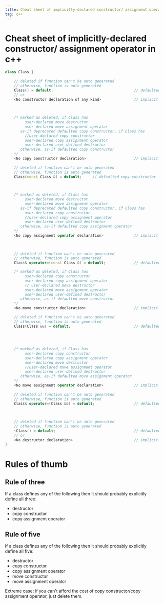 ```yaml
---
title: Cheat sheet of implicitly-declared constructor/ assignment operator in c++
tag: c++
---
```

# Cheat sheet of implicitly-declared constructor/ assignment operator in c++



```c++
class Class {
    
    // deleted if function can't be auto generated
    // otherwise, function is auto generated
    Class() = default;                                     // defaulted default constructor
    // or
    <No constructor declaration of any kind>               // implicitly-declared default constructor
    
    
        
    /* marked as deleted, if Class has
         user-declared move destructor
         user-declared move assignment operator
       as-if deprecated defaulted copy constructor, if Class has
         //user-declared copy constructor
         user-declared copy assignment operator
         user-declared user-defined destructor
       otherwise, as-if defaulted copy constructor
    */
    <No copy constructor declaration>                      // implicitly-declared copy constructor
    
    // deleted if function can't be auto generated
    // otherwise, function is auto generated
    Class(const Class &) = default;     // defaulted copy constructor

    
    
    /* marked as deleted, if Class has
         user-declared move destructor
         user-declared move assignment operator
       as-if deprecated defaulted copy constructor, if Class has
         user-declared copy constructor
         //user-declared copy assignment operator
         user-declared user-defined destructor
       otherwise, as-if defaulted copy assignment operator
    */
    <No copy assignment operator declaration>              // implicitly-declared copy assignment operator
        
        
        
    // deleted if function can't be auto generated
    // otherwise, function is auto generated
    Class& operator=(const Class &) = default;             // defaulted copy assignment operator

    /* marked as deleted, if Class has
         user-declared copy constructor
         user-declared copy assignment operator
         // user-declared move destructor
         user-declared move assignment operator
         user-declared user-defined destructor
       otherwise, as-if defaulted move constructor
    */
    <No move constructor declaration>                      // implicitly-declared move constructor
    
    // deleted if function can't be auto generated
    // otherwise, function is auto generated
    Class(Class &&) = default;                             // defaulted move constructor
    
    
    
    
    /* marked as deleted, if Class has
         user-declared copy constructor
         user-declared copy assignment operator
         user-declared move destructor
         //user-declared move assignment operator
         user-declared user-defined destructor
       otherwise, as-if defaulted move assignment operator
    */
    <No move assignment operator declaration>              // implicitly-declared move constructor
        
    // deleted if function can't be auto generated
    // otherwise, function is auto generated
    Class& operator=(Class &&) = default;                  // defaulted copy assignment operator
    
    
    
    // deleted if function can't be auto generated
    // otherwise, function is auto generated
    ~Class() = default;                                    // defaulted default constructor
    // or
    <No destructor declaration>                            // implicitly-declared default constructor
}
```



# Rules of thumb

## Rule of three

If a  class defines any of the following then it should probably explicitly define all three:

* destructor
* copy constructor
* copy assignment operator

## Rule of five

If a  class defines any of the following then it should probably explicitly define all five:

* destructor
* copy constructor
* copy assignment operator
* move constructor
* move assignment operator

Extreme case: if you can't afford the cost of copy constructor/copy assignment operator, just delete them. 

